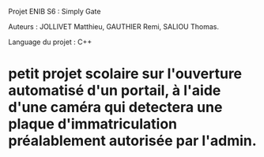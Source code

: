 Projet ENIB S6 : Simply Gate

Auteurs : JOLLIVET Matthieu,
	  GAUTHIER Remi,
	  SALIOU Thomas.

Language du projet : C++


petit projet scolaire sur l'ouverture automatisé d'un portail, à l'aide d'une caméra qui detectera une plaque d'immatriculation préalablement autorisée par l'admin.
==========
